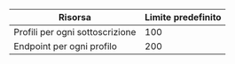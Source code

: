 | Risorsa | Limite predefinito
--- | ---
| Profili per ogni sottoscrizione | 100
| Endpoint per ogni profilo| 200

<!---HONumber=August15_HO6-->